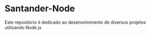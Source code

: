 # Santander-Node
Este repositório é dedicado ao desenvolvimento de diversos projetos utilizando Node.js
